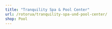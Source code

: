 ```yaml
---
title: "Tranquility Spa & Pool Center"
url: /rotorua/tranquility-spa-und-pool-center/
shop: Pool
---
```


